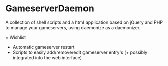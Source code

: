 GameserverDaemon
================

A collection of shell scripts and a html application based on jQuery and PHP to manage your gameservers, using daemonize as a daemonizer.

= Wishlist

* Automatic gameserver restart
* Scripts to easily add/remove/edit gameserver entry's (+ possibly integrated into the web interface)


